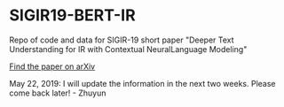 # SIGIR19-BERT-IR
Repo of code and data for SIGIR-19 short paper "Deeper Text Understanding for IR with Contextual NeuralLanguage Modeling"

[Find the paper on arXiv](https://arxiv.org/abs/1905.09217v1)

May 22, 2019: I will update the information in the next two weeks. Please come back later! - Zhuyun

